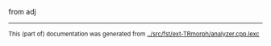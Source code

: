 





















































































































from adj
































































































































































































































































































































































































































































































































































































































































































































































































































































































































* * *
<small>This (part of) documentation was generated from [../src/fst/ext-TRmorph/analyzer.cpp.lexc](http://github.com/giellalt/lang-tur/blob/main/../src/fst/ext-TRmorph/analyzer.cpp.lexc)</small>